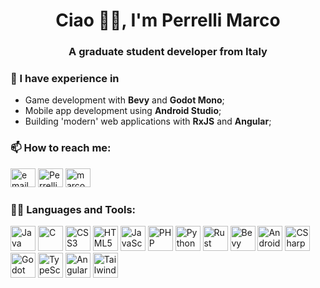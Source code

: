 <h1 align="center">Ciao 🙋‍♂️, I'm Perrelli Marco</h1> 
<h3 align="center">A graduate student developer from Italy</h3> 

### 💪 I have experience in
- Game development with **Bevy** and **Godot Mono**;
- Mobile app development using **Android Studio**; 
- Building 'modern' web applications with **RxJS** and **Angular**;

### 📫 How to reach me: 
[<img src="https://s.42l.fr/_JgBCsvA" alt="email" height="30" width="40" />](mailto:prrmrc888@gmail.com)
[<img src="https://s.42l.fr/9gY012x3" alt="Perrelli9338" height="30" width="40" />](https://discordapp.com/users/1296562094099005523)
[<img src="https://s.42l.fr/EFJfTZlC" alt="marco.perrelli" height="30" width="40" />](https://www.instagram.com/marco.perrelli/)

### 🧑‍💻 Languages and Tools:

[<img src="https://s.42l.fr/AKq9UMuH" alt="Java" width="40" height="40" />](https://www.java.com)
[<img src="https://s.42l.fr/7qEKbwzi" alt="C" width="40" height="40" />](https://www.cprogramming.com/)
[<img src="https://s.42l.fr/TDeq8zq8" alt="CSS3" width="40" height="40" />](https://www.w3.org/TR/css/#css)
[<img src="https://s.42l.fr/9kiduB1Z" alt="HTML5" width="40" height="40" />](https://www.w3.org/html/)
[<img src="https://s.42l.fr/ofYrABRd" alt="JavaScript" width="40" height="40" />](https://mzl.la/3HkrWKS)
[<img src="https://s.42l.fr/PvO0gbOi" alt="PHP" width="40" height="40" />](https://www.php.net)
[<img src="https://s.42l.fr/oEV8eZxT" alt="Python" width="40" height="40" />](https://www.python.org/)
[<img src="https://s.42l.fr/dNKJu4xy" alt="Rust" width="40" height="40" />](https://www.rust-lang.org/)
[<img src="https://s.42l.fr/NXjNHKDx" alt="Bevy" width="40" height="40" />](https://bevy.org/)
[<img src="https://s.42l.fr/c-BE2ARn" alt="AndroidStudio" width="40" height="40" />](https://developer.android.com/studio)
[<img src="https://s.42l.fr/w2RCYq4U" alt="CSharp" width="40" height="40" />](https://learn.microsoft.com/en-us/dotnet/csharp/)
[<img src="https://s.42l.fr/vlcl4VIQ" alt="Godot" width="40" height="40" />](https://godotengine.org/)
[<img src="https://s.42l.fr/rFB6lu9a" alt="TypeScript" width="40" height="40" />](https://www.typescriptlang.org/)
[<img src="https://s.42l.fr/dOJhZPxF" alt="Angular" width="40" height="40" />](https://angular.dev/)
[<img src="https://s.42l.fr/jw_7uJdI" alt="Tailwind" width="40" height="40" />](https://tailwindcss.com/)
